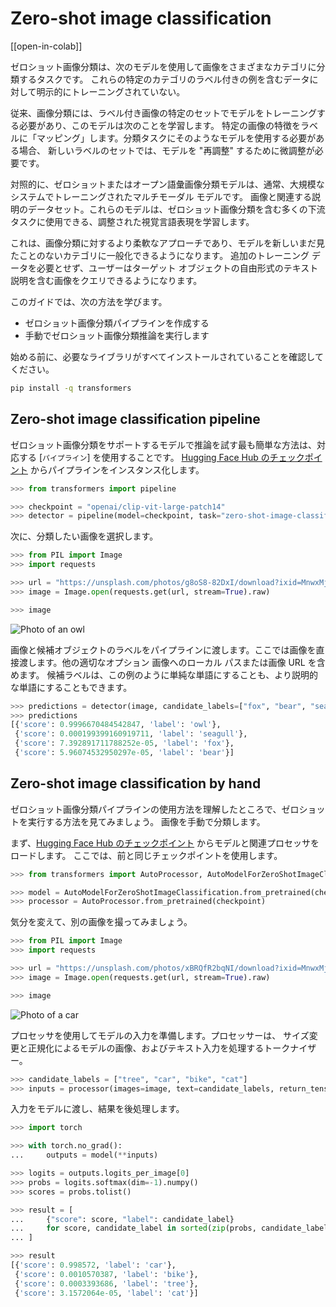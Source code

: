 <!--Copyright 2023 The HuggingFace Team. All rights reserved.

Licensed under the Apache License, Version 2.0 (the "License"); you may not use this file except in compliance with
the License. You may obtain a copy of the License at

http://www.apache.org/licenses/LICENSE-2.0

Unless required by applicable law or agreed to in writing, software distributed under the License is distributed on
an "AS IS" BASIS, WITHOUT WARRANTIES OR CONDITIONS OF ANY KIND, either express or implied. See the License for the
specific language governing permissions and limitations under the License.

⚠️ Note that this file is in Markdown but contain specific syntax for our doc-builder (similar to MDX) that may not be
rendered properly in your Markdown viewer.

-->

# Zero-shot image classification

[[open-in-colab]]

ゼロショット画像分類は、次のモデルを使用して画像をさまざまなカテゴリに分類するタスクです。
これらの特定のカテゴリのラベル付きの例を含むデータに対して明示的にトレーニングされていない。

従来、画像分類には、ラベル付き画像の特定のセットでモデルをトレーニングする必要があり、このモデルは次のことを学習します。
特定の画像の特徴をラベルに「マッピング」します。分類タスクにそのようなモデルを使用する必要がある場合、
新しいラベルのセットでは、モデルを "再調整" するために微調整が必​​要です。

対照的に、ゼロショットまたはオープン語彙画像分類モデルは、通常、大規模なシステムでトレーニングされたマルチモーダル モデルです。
画像と関連する説明のデータセット。これらのモデルは、ゼロショット画像分類を含む多くの下流タスクに使用できる、調整された視覚言語表現を学習します。

これは、画像分類に対するより柔軟なアプローチであり、モデルを新しいまだ見たことのないカテゴリに一般化できるようになります。
追加のトレーニング データを必要とせず、ユーザーはターゲット オブジェクトの自由形式のテキスト説明を含む画像をクエリできるようになります。

このガイドでは、次の方法を学びます。

* ゼロショット画像分類パイプラインを作成する
* 手動でゼロショット画像分類推論を実行します

始める前に、必要なライブラリがすべてインストールされていることを確認してください。

```bash
pip install -q transformers
```

## Zero-shot image classification pipeline

ゼロショット画像分類をサポートするモデルで推論を試す最も簡単な方法は、対応する [`パイプライン`] を使用することです。
[Hugging Face Hub のチェックポイント](https://hf-mirror.com/models?pipeline_tag=zero-shot-image-classification&sort=downloads) からパイプラインをインスタンス化します。

```python
>>> from transformers import pipeline

>>> checkpoint = "openai/clip-vit-large-patch14"
>>> detector = pipeline(model=checkpoint, task="zero-shot-image-classification")
```

次に、分類したい画像を選択します。

```py
>>> from PIL import Image
>>> import requests

>>> url = "https://unsplash.com/photos/g8oS8-82DxI/download?ixid=MnwxMjA3fDB8MXx0b3BpY3x8SnBnNktpZGwtSGt8fHx8fDJ8fDE2NzgxMDYwODc&force=true&w=640"
>>> image = Image.open(requests.get(url, stream=True).raw)

>>> image
```

<div class="flex justify-center">
     <img src="https://hf-mirror.com/datasets/huggingface/documentation-images/resolve/main/transformers/tasks/owl.jpg" alt="Photo of an owl"/>
</div>

画像と候補オブジェクトのラベルをパイプラインに渡します。ここでは画像を直接渡します。他の適切なオプション
画像へのローカル パスまたは画像 URL を含めます。
候補ラベルは、この例のように単純な単語にすることも、より説明的な単語にすることもできます。

```py
>>> predictions = detector(image, candidate_labels=["fox", "bear", "seagull", "owl"])
>>> predictions
[{'score': 0.9996670484542847, 'label': 'owl'},
 {'score': 0.000199399160919711, 'label': 'seagull'},
 {'score': 7.392891711788252e-05, 'label': 'fox'},
 {'score': 5.96074532950297e-05, 'label': 'bear'}]
```

## Zero-shot image classification by hand

ゼロショット画像分類パイプラインの使用方法を理解したところで、ゼロショットを実行する方法を見てみましょう。
画像を手動で分類します。

まず、[Hugging Face Hub のチェックポイント](https://hf-mirror.com/models?pipeline_tag=zero-shot-image-classification&sort=downloads) からモデルと関連プロセッサをロードします。
ここでは、前と同じチェックポイントを使用します。

```py
>>> from transformers import AutoProcessor, AutoModelForZeroShotImageClassification

>>> model = AutoModelForZeroShotImageClassification.from_pretrained(checkpoint)
>>> processor = AutoProcessor.from_pretrained(checkpoint)
```

気分を変えて、別の画像を撮ってみましょう。

```py
>>> from PIL import Image
>>> import requests

>>> url = "https://unsplash.com/photos/xBRQfR2bqNI/download?ixid=MnwxMjA3fDB8MXxhbGx8fHx8fHx8fHwxNjc4Mzg4ODEx&force=true&w=640"
>>> image = Image.open(requests.get(url, stream=True).raw)

>>> image
```

<div class="flex justify-center">
     <img src="https://hf-mirror.com/datasets/huggingface/documentation-images/resolve/main/transformers/tasks/car.jpg" alt="Photo of a car"/>
</div>

プロセッサを使用してモデルの入力を準備します。プロセッサーは、
サイズ変更と正規化によるモデルの画像、およびテキスト入力を処理するトークナイザー。

```py
>>> candidate_labels = ["tree", "car", "bike", "cat"]
>>> inputs = processor(images=image, text=candidate_labels, return_tensors="pt", padding=True)
```

入力をモデルに渡し、結果を後処理します。


```py
>>> import torch

>>> with torch.no_grad():
...     outputs = model(**inputs)

>>> logits = outputs.logits_per_image[0]
>>> probs = logits.softmax(dim=-1).numpy()
>>> scores = probs.tolist()

>>> result = [
...     {"score": score, "label": candidate_label}
...     for score, candidate_label in sorted(zip(probs, candidate_labels), key=lambda x: -x[0])
... ]

>>> result
[{'score': 0.998572, 'label': 'car'},
 {'score': 0.0010570387, 'label': 'bike'},
 {'score': 0.0003393686, 'label': 'tree'},
 {'score': 3.1572064e-05, 'label': 'cat'}]
```
